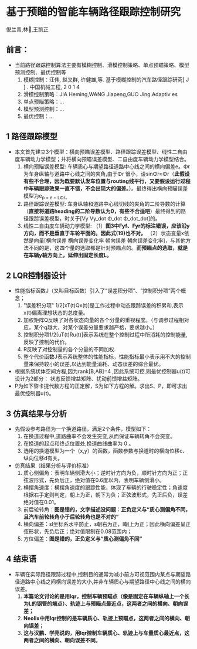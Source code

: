 # 基于预瞄的智能车辆路径跟踪控制研究
倪兰青,林,王凯正

## 前言：
* 当前路径跟踪控制算法主要有模糊控制、滑模控制策略、单点预瞄策略、模型预测控制、最优控制等
  1. 模糊控制：汪伟, 赵又群, 许健雄,等. 基于模糊控制的汽车路径跟踪研究[ J ] . 中国机械工程, 2 0 1 4 
  2. 滑模控制策略：JIA Heming,WANG Jiapeng,GUO Jing.Adaptiv es
  3. 单点预瞄策略：...
  4. 模型预测控制：...
  5. 最优控制：...
## 1 路径跟踪模型
* 本文首先建立3个模型：横向预瞄误差模型、路径跟踪误差模型、线性二自由度车辆动力学模型；并将横向预瞄误差模型、二自由度车辆动力学模型结合。
  1. 横向预瞄误差模型: 车辆质心与期望路径道路中心线之间的横向偏差e。Φr 为车身纵轴与道路中心线之间的夹角,由于Φr 很小，设sinΦr≈Φr（**此假设有些不合理，因为既要默认发车位置与routing线平行，又要假设运行过程中车辆跟踪效果一直不错，不会出现大的偏差。**）。最终得出横向预瞄误差模型为e<sub>p</sup> = e + LΦr。
  2. 路径跟踪误差模型: 车身纵轴和道路中心线切线的夹角的二阶导数的计算（**直接将道路heading的二阶导数认为0，有些不合适吧**）最终得到的路径跟踪误差模型，时关于[Vy Vy_dot Φ_dot Φ_dot_dot]的。
  3. 线性二自由度车辆动力学模型: 
（1）**图3中Fyf、Fyr的标注错误，应该沿y方向，而不是垂直于车轮平面的。因此式(19)也不对。**
（2）状态变量x依然是向量[横向误差  横向误差变化率  朝向误差  朝向误差变化率]，与其他方法不同的是，这四个量的选取都是针对预瞄点的。**而预瞄点的选取，就是在车辆y轴方向上，延伸出固定长度L。**
## 2 LQR控制器设计
* 性能指标函数J（又叫目标函数）引入了“误差积分项”、“控制积分项”两个概念；
  1. "误差积分项" 1/2[xT(t)Qx(t)]是工作过程中动态跟踪误差的积累和,表示x(t)偏离理想状态的总度量。
  2. 加权矩阵Q反映了对各状态向量的各个分量的重视程度。（与调参过程相对应，某个q越大，对某个误差分量要求越严格，要求越小。）
  3. 控制积分项1/2[uT(t)Ru(t)]表示系统在整个控制过程中所消耗的控制能量,反映了控制的代价。
  4. R反映了对控制量的各个分量的不同加权.
  5. 整个代价函数J表示系统整体的性能指标，性能指标最小表示用不大的控制量来保持较小的误差,以达到能量消耗、动态误差的综合最优。
* 根据系统状体空间方程,因为rank[B,AB]=4 ,因此系统可控,则最优控制器u(t)可设计为2部分： 状态反馈增益矩阵、扰动前馈增益矩阵。
* P为如下黎卡提代数方程的正定解，S为如下方程的解。求出S、P，即可求出最优控制器u(t)。
## 3 仿真结果与分析
* 先假设参考路径为一个换道路径，满足2个条件，模型如下：
  1. 在换道过程中,道路曲率不会发生突变,从而保证车辆转角不会突变。
  2. 在换道的起点和终点位置处,换道曲线曲率为 0 。
  3. 选用的换道模型为一个（x,y）的函数，函数参数与换道时的横向位移c、纵向位移d有关。
* 仿真结果（结果分析与评价标准）
  1. 质心侧偏角：表明车辆侧滑大小；逆时针方向为负，顺时针方向为正；正弦波形式，先负后正，绝对值在0.6度以内，表明车辆侧滑小。
  2. 横摆角速度：横摆角速度的跟踪性能，体现了车辆的行驶稳定性；角速度根据右手定则判定，朝上为正，朝下为负；正弦波形式，先正后负，误差绝对值在0.01。
  3. 前后轮转角：**图是错的，文字描述没问题：正负定义与“质心测偏角不同，且汽车前轮转角小于后轮转角也是不对的”**
  4. 横向偏差：sl坐标系水平防止，s朝右为正，l朝上为正；因此横向偏差呈正弦形状，先负后正；绝对值限制在0.08范围内；
  5. 方位偏差：**图是错的，正负定义与“质心测偏角不同”**
## 4 结束语
* 车辆在实际路径跟踪过程中,控制目的通常为减小前方可视范围内某点与期望路径道路中心线之间横向误差的大小,并非车辆质心与期望路径中心线之间的横向误差。
  1. **本篇论文讨论的是用lqr，控制车辆预瞄点（像是固定在车辆纵轴上一个长为L的钢管的端点）、轨迹上与预瞄点最近点，这两者之间的横向、朝向误差；**
  2. **Neolix中用lqr控制的是车辆质心、轨迹上预瞄点，这两者之间的横向、朝向误差；**
  3. **这与汉鹏、学亮说的，用lqr控制车辆质心、轨迹上与车量质心最近点，这两者之间的横向、朝向误差不同。**




















 


































